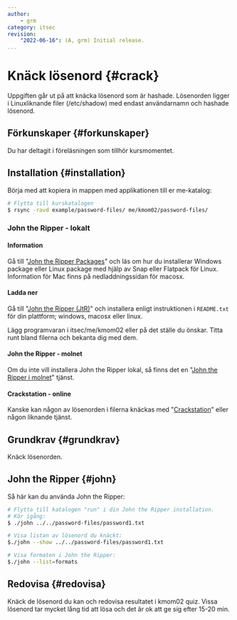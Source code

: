 ```yaml
---
author:
    - grm
category: itsec
revision:
    "2022-06-16": (A, grm) Initial release.
...
```


Knäck lösenord {#crack}
==================================

Uppgiften går ut på att knäcka lösenord som är hashade. Lösenorden ligger i Linuxliknande filer (/etc/shadow) med endast användarnamn och hashade lösenord.

<!--more-->

Förkunskaper {#forkunskaper}
-----------------------------

Du har deltagit i föreläsningen som tillhör kursmomentet.

Installation {#installation}
-----------------------------

Börja med att kopiera in mappen med applikationen till er me-katalog:

```bash
# Flytta till kurskatalogen
$ rsync -ravd example/password-files/ me/kmom02/password-files/
```

### John the Ripper - lokalt

#### Information

Gå till "[John the Ripper Packages](https://github.com/openwall/john-packages)" och läs om hur du installerar Windows package eller Linux package med hjälp av Snap eller Flatpack för Linux. Information för Mac finns på nedladdningssidan för macosx.

#### Ladda ner

Gå till "[John the Ripper (JtR)](https://download.openwall.net/pub/projects/john/contrib/)" och installera enligt instruktionen i `README.txt` för din plattform; windows, macosx eller linux.

Lägg programvaran i itsec/me/kmom02 eller på det ställe du önskar. Titta runt bland filerna och bekanta dig med dem.

#### John the Ripper - molnet

Om du inte vill installera John the Ripper lokal, så finns det en "[John the Ripper i molnet](https://www.openwall.com/john/cloud/)" tjänst.

#### Crackstation - online

Kanske kan någon av lösenorden i filerna knäckas med "[Crackstation](https://crackstation.net/)" eller någon liknande tjänst.

Grundkrav {#grundkrav}
-----------------------------

Knäck lösenorden.


John the Ripper {#john}
-----------------------------

Så här kan du använda John the Ripper:

```bash
# Flytta till katalogen "run" i din John the Ripper installation.
# Kör igång:
$ ./john ../../password-files/password1.txt

# Visa listan av lösenord du knäckt:
$./john --show ../../password-files/password1.txt

# Visa formaten i John the Ripper:
$./john --list=formats
```


Redovisa {#redovisa}
-----------------------

Knäck de lösenord du kan och redovisa resultatet i kmom02 quiz. Vissa lösenord tar
mycket lång tid att lösa och det är ok att ge sig efter 15-20 min.
